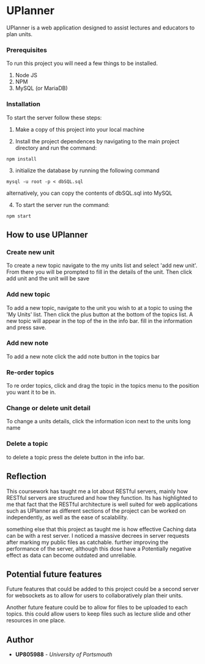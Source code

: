 # UPlanner

UPlanner is a web application designed to assist lectures and educators to plan units.

### Prerequisites

To run this project you will need a few things to be installed.

1. Node JS
2. NPM
3. MySQL (or MariaDB)


### Installation

To start the server follow these steps:
1. Make a copy of this project into your local machine

2. Install the project dependences by navigating to the main project directory and run the command:

```
npm install
```

3. initialize the database by running the following command

```
mysql -u root -p < dbSQL.sql
```
alternatively, you can copy the contents of dbSQL.sql into MySQL

4. To start the server run the command:

```
npm start
```

## How to use UPlanner

### Create new unit
To create a new topic navigate to the my units list and select 'add new unit'. From there you will be prompted to fill in the details of the unit. Then click add unit and the unit will be save

### Add new topic
To add a new topic, navigate to the unit you wish to at a topic to using the 'My Units' list. Then click the plus button at the bottom of the topics list. A new topic will appear in the top of the in the info bar. fill in the information and press save.

### Add new note
To add a new note click the add note button in the topics bar

### Re-order topics
To re order topics, click and drag the topic in the topics menu to the position you want it to be in.

### Change or delete unit detail
To change a units details, click the information icon next to the units long name

### Delete a topic
to delete a topic press the delete button in the info bar.


## Reflection

This coursework has taught  me a lot about RESTful servers, mainly how RESTful servers are structured and how they function.
Its has highlighted to me that fact that the RESTful architecture is well suited for web applications such as UPlanner as different sections of the project can be worked on independently, as well as the ease of scalability.

something else that this project as taught me is how effective Caching data can be with a rest server. I noticed a massive decrees in server requests after marking my public files as catchable. further improving the performance of the server, although this dose have a Potentially negative effect as data can become outdated and unreliable.




## Potential future features
Future features that could be added to this project could be a second server for websockets  as to allow for users to collaboratively plan their units.

Another future feature could be to allow for files to be uploaded to each topics. this could allow users to keep files such as lecture slide and other resources in one place.

## Author

* **UP805988** - *University of Portsmouth*
